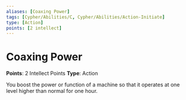 ```yaml
---
aliases: [Coaxing Power]
tags: [Cypher/Abilities/C, Cypher/Abilities/Action-Initiate]
type: [Action]
points: [2 intellect]
---
```


# Coaxing Power

**Points**: 2 Intellect Points
**Type**: Action

You boost the power or function of a machine so that it operates at one level higher than normal for one hour.
